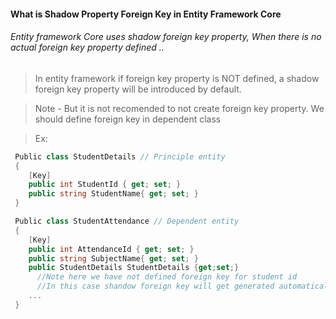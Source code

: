 #### What is Shadow Property Foreign Key in Entity Framework Core
###### Entity framework Core uses shadow foreign key property, When there is no actual foreign key property defined ..

  > In entity framework if foreign key property is NOT defined, a shadow foreign key property will be introduced by default.

  > Note - But it is not recomended to not create foreign key property. We should define foreign key in dependent class

  > Ex:
```csharp
 Public class StudentDetails // Principle entity
 {
    [Key]
    public int StudentId { get; set; }
    public string StudentName{ get; set; }
 }

 Public class StudentAttendance // Dependent entity
 {
    [Key]
    public int AttendanceId { get; set; }
    public string SubjectName{ get; set; }
    public StudentDetails StudentDetails {get;set;}
      //Note here we have not defined foreign key for student id
      //In this case shandow foreign key will get generated automatically
    ...
 }
```

[//]: # (Tags: Shadow Foreign Key - Entity Framework Core, Shadow Property Foreign Key)
[//]: # (Type: Asp.net Core - EntityFrameworkCore)
[//]: # (Rating: 2)
[//]: # (Languages:C#,powershell)
[//]: # (ReadyState:Publish)
